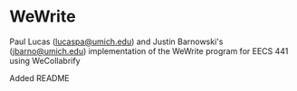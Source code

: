 WeWrite
=======

Paul Lucas (lucaspa@umich.edu) and Justin Barnowski's (jbarno@umich.edu) implementation of the WeWrite program for EECS 441 using WeCollabrify


Added README
